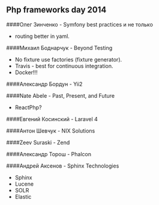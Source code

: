 Php frameworks day 2014
-

####Олег Зинченко - Symfony best practices и не только
* routing better in yaml.

####Михаил Боднарчук - Beyond Testing
* No fixture use factories (fixture generator).
* Travis - best for continuous integration.
* Docker!!!

####Александр Бордун - Yii2

####Nate Abele - Past, Present, and Future
* ReactPhp?

####Евгений Косинский - Laravel 4

####Антон Шевчук - NIX Solutions

####Zeev Suraski - Zend

####Александр Торош - Phalcon

####Андрей Аксенов - Sphinx Technologies
* Sphinx
* Lucene
* SOLR
* Elastic
